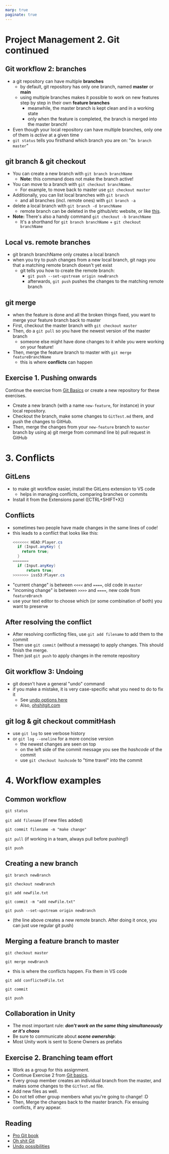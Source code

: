 ```yaml
---
marp: true
paginate: true
---
```

<!-- headingDivider: 3 -->
<!-- class: default -->

# Project Management 2. Git continued

## Git workflow 2: branches
* a git repository can have multiple **branches**
  * by default, git repository has only one branch, named **master** or **main**
  * using multiple branches makes it possible to work on new features step by step in their own **feature branches**
    * meanwhile, the master branch is kept clean and in a working state
    * only when the feature is completed, the branch is merged into the master branch! 
* Even though your local repository can have multiple branches, only one of them is *active* at a given time
* `git status` tells you firsthand which branch you are on: "`On branch master`"
## git branch & git checkout

* You can create a new branch with `git branch branchName`
  * **Note:** this command does not make the branch active!
* You can move to a branch with `git checkout branchName`. 
  * For example, to move back to master use `git checkout master`
* Additionally, you can list local branches with `git branch` 
  * and all branches (incl. remote ones) with `git branch -a`
* delete a local branch with `git branch -d branchName`
  * remote branch can be deleted in the github/etc website, or like [this](https://koukia.ca/delete-a-local-and-a-remote-git-branch-61df0b10d323).
* **Note:** There's also a handy command `git checkout -b branchName`
  * It's a shorthand for `git branch branchName` + `git checkout branchName`
## Local vs. remote branches

* git branch branchName only creates a local branch
* when you try to push changes from a new local branch, git nags you that a matching remote branch doesn't yet exist
  * git tells you how to create the remote branch:
    * `git push --set-upstream origin newBranch`
    * afterwards, `git push` pushes the changes to the matching remote branch
## git merge

* when the feature is done and all the broken things fixed, you want to merge your feature branch back to master
* First, checkout the master branch with `git checkout master`
* Then, do a `git pull` so you have the newest version of the master branch
  * someone else might have done changes to it while you were working on your feature!
* Then, merge the feature branch to master with `git merge featureBranchName`
  * this is where **conflicts** can happen

## Exercise 1. Pushing onwards
<!-- _backgroundColor: Khaki -->

Continue the exercise from [Git Basics](1-git-basics.md) or create a new repository for these exercises.
* Create a new branch (with a name `new-feature`, for instance) in your local repository.
* Checkout the branch, make some changes to `GitTest.md` there, and push the changes to GitHub.
* Then, merge the changes from your `new-feature` branch to `master` branch by using
  a) git merge from command line
  b) pull request in GitHub
# 3. Conflicts
## GitLens

* to make git workflow easier, install the GitLens extension to VS code
  * helps in managing conflicts, comparing branches or commits
* Install it from the Extensions panel ([CTRL+SHIFT+X])
## Conflicts

* sometimes two people have made changes in the same lines of code!
* this leads to a conflict that looks like this:
  ```c#
  <<<<<<< HEAD:Player.cs
    if (Input.anyKey) {
      return true;
    }
  =======
    if (Input.anyKey)
        return true;
  >>>>>>> iss53:Player.cs
  ```
* "current change" is between `<<<<` and `====`, old code in `master`
* "incoming change" is between `>>>>` and `====`, new code from `featureBranch`
* use your text editor to choose which (or some combination of both) you want to preserve
## After resolving the conflict
* After resolving conflicting files, use `git add filename` to add them to the commit
* Then use `git commit` (without a message) to apply changes. This should finish the merge.
* Then just `git push` to apply changes in the remote repository

## Git workflow 3: Undoing
* git doesn't have a general "undo" command
* if you make a mistake, it is very case-specific what you need to do to fix it
  * See [undo options here](https://docs.gitlab.com/ee/topics/git/numerous_undo_possibilities_in_git/)  
  * Also, [ohshitgit.com](https://ohshitgit.com/)
## git log & git checkout commitHash

* use `git log` to see verbose history
* or `git log --oneline` for a more concise version
  * the newest changes are seen on top
  * on the left side of the commit message you see the *hashcode* of the commit
  * use `git checkout hashcode` to "time travel" into the commit

# 4. Workflow examples
## Common workflow

`git status`

`git add filename`	(if new files added)

`git commit filename -m "make change"`

`git pull` (if working in a team, always pull before pushing!)

`git push`

## Creating a new branch

`git branch newBranch`

`git checkout newBranch`

`git add newFile.txt`

`git commit -m "add newFile.txt"`

`git push --set-upstream origin newBranch`

* (the line above creates a new remote branch. After doing it once, you can just use regular git push)

## Merging a feature branch to master

`git checkout master`

`git merge newBranch`

* this is where the conflicts happen. Fix them in VS code

`git add conflictedFile.txt`

`git commit`

`git push`

## Collaboration in Unity

* The most important rule: ***don't work on the same thing simultaneously or it's chaos***
* Be sure to communicate about ***scene ownership***:
* Most Unity work is sent to Scene Owners as prefabs

## Exercise 2. Branching team effort
<!-- _backgroundColor: Khaki -->
* Work as a group for this assignment.
* Continue Exercise 2 from [Git basics](1-git-basics.md).
* Every group member creates an individual branch from the master, and makes some changes to the `GitTest.md` file.
* Add new files as well.
* Do not tell other group members what you're going to change! :D
* Then, Merge the changes back to the master branch. Fix ensuing conflicts, if any appear.


## Reading 

* [Pro Git book](https://git-scm.com/book/en/v2)
* [Oh shit Git]([ohshitgit.com](https://ohshitgit.com/))
* [Undo possibilities](https://docs.gitlab.com/ee/topics/git/numerous_undo_possibilities_in_git/) 